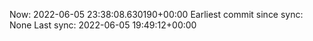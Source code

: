 Now: 2022-06-05 23:38:08.630190+00:00 Earliest commit since sync: None Last sync: 2022-06-05 19:49:12+00:00

